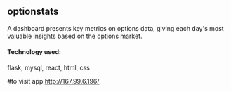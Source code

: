 ## optionstats
A dashboard presents key metrics on options data, giving each day's most valuable insights based on the options market.

#### Technology used:
flask, mysql, react, html, css

#to visit app
http://167.99.6.196/
